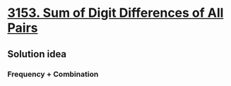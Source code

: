 # [3153. Sum of Digit Differences of All Pairs](https://leetcode.com/problems/sum-of-digit-differences-of-all-pairs/description/)

## Solution idea
### Frequency + Combination